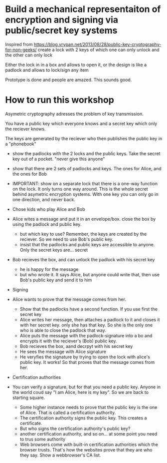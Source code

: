 # Build a mechanical representaiton of encryption and signing via public/secret key systems

Inspired from https://blog.vrypan.net/2013/08/28/public-key-cryptography-for-non-geeks/
create a lock with 2 keys of which one can only unlock and the other can only lock

Either the lock in in a box and allows to open it, or the design is like a padlock and allows to lock/sign any item

Prototype is done and people are amazed. This sounds good.

# How to run this workshop
Asymetric cryptography adresses the problem of key transmission.

You have a public key which everyone knows and a secret key which only the reciever knows.

The keys are generated by the reciever who then publishes the public key in a "phonebook"

* show the padlocks with the 2 locks and the public keys. Take the secret key out of a pocket. "never give this anyone"
* show that there are 2 sets of padlocks and keys. The ones for Alice, and the ones for Bob
* IMPORTANT: show on a separate lock that there is a one-way function on the lock. It only turns one way around. This is the whole secret behind asymetric encryption systems. WIth one key you can only go in one direction, and never back.

* Chose kids who play Alice and Bob

* Alice wites a message and put it in an envelope/box. close the box by using the padlock and public key.
    * but which key to use? Remember, the keys are created by the reciever. So we need to use Bob's public key.
    * insist that the padlocks and public keys are accessible to anyone. Only the secret keys are... secret

* Bob recieves the box, and can unlock the padlock with his secret key
    * he is happy for the message
    * but who wrote it. It says Alice, but anyone could write that, then use Bob's public key and send it to him

* Signing
* Alice wants to prove that the message comes from her.
    * Show that the padlocks have a second function. If you use first the secret key 
    * Alice writes her message, then attaches a padlock to it and closes it with her secret key. only she has that key.
So she is the only one who is able to close the padlock that way.
    * Alice puts the message with the padlock-signature into a bo and encrypts it with the reciever's (Bob) public key.
    * Bob recieves the box, aand decrpyt with his secret key
    * He sees the message with Alice signature
    * He veryfies the signature by trying to open the lock with alice's public key. It works! So that proves that the message comes from her.

* Certification authorities
* You can verify a signature, but for that you need a public key. Anyone in the world coud say "I am Alice, here is my key". So we are back to starting square.
    * Some higher instance needs to prove that the public key is the one of Alice. That is called a certification authority.
    * The certification authority signs the public key. This creates a certificate. 
    * But who signs the certification authority's public key?
    * another certification authority, and so on... at some point you need to trus some authority
    * Web browsers come with built-in certification authorities which the browser trusts. That's how the websites prove that they are who they say. Show a webbrowser's CA list.

